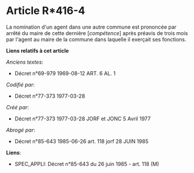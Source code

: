 # Article R*416-4

La nomination d'un agent dans une autre commune est prononcée par arrêté du maire de cette dernière [*compétence*] après
préavis de trois mois par l'agent au maire de la commune dans laquelle il exerçait ses fonctions.

**Liens relatifs à cet article**

_Anciens textes_:

  - Décret n°69-979 1969-08-12 ART. 6 AL. 1

_Codifié par_:

  - Décret n°77-373 1977-03-28

_Créé par_:

  - Décret n°77-373 1977-03-28 JORF et JONC 5 Avril 1977

_Abrogé par_:

  - Décret n°85-643 1985-06-26 art. 118 jorf 28 JUIN 1985

**Liens**:

  - SPEC_APPLI: Décret n°85-643 du 26 juin 1985 - art. 118 (M)
